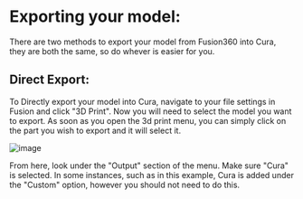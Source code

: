 # Exporting your model:

There are two methods to export your model from Fusion360 into Cura, they are both the same, so do whever is easier for you. 

## Direct Export:

To Directly export your model into Cura, navigate to your file settings in Fusion and click "3D Print". Now you will need to select the model you want to export. As soon as you open the 3d print menu, you can simply click on the part you wish to export and it will select it.

![image](https://user-images.githubusercontent.com/61284764/224888162-fbf9d0b1-a2b4-48a6-a3a9-f6dd1aaea4b9.gif)

From here, look under the "Output" section of the menu. Make sure "Cura" is selected. In some instances, such as in this example, Cura is added under the "Custom" option, however you should not need to do this.
